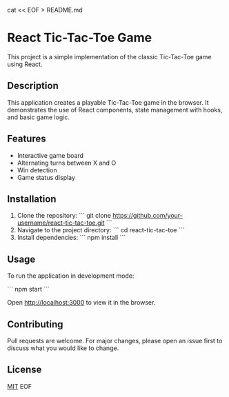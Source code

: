 cat << EOF > README.md
# React Tic-Tac-Toe Game

This project is a simple implementation of the classic Tic-Tac-Toe game using React.

## Description

This application creates a playable Tic-Tac-Toe game in the browser. It demonstrates the use of React components, state management with hooks, and basic game logic.

## Features

- Interactive game board
- Alternating turns between X and O
- Win detection
- Game status display

## Installation

1. Clone the repository:
   \`\`\`
   git clone https://github.com/your-username/react-tic-tac-toe.git
   \`\`\`
2. Navigate to the project directory:
   \`\`\`
   cd react-tic-tac-toe
   \`\`\`
3. Install dependencies:
   \`\`\`
   npm install
   \`\`\`

## Usage

To run the application in development mode:

\`\`\`
npm start
\`\`\`

Open [http://localhost:3000](http://localhost:3000) to view it in the browser.

## Contributing

Pull requests are welcome. For major changes, please open an issue first to discuss what you would like to change.

## License

[MIT](https://choosealicense.com/licenses/mit/)
EOF